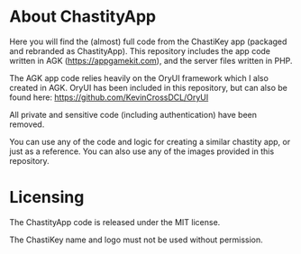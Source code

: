 # About ChastityApp
Here you will find the (almost) full code from the ChastiKey app (packaged and rebranded as ChastityApp). This repository includes the app code written in AGK (https://appgamekit.com), and the server files written in PHP.

The AGK app code relies heavily on the OryUI framework which I also created in AGK. OryUI has been included in this repository, but can also be found here: https://github.com/KevinCrossDCL/OryUI

All private and sensitive code (including authentication) have been removed.

You can use any of the code and logic for creating a similar chastity app, or just as a reference. You can also use any of the images provided in this repository.

# Licensing
The ChastityApp code is released under the MIT license.

The ChastiKey name and logo must not be used without permission.
